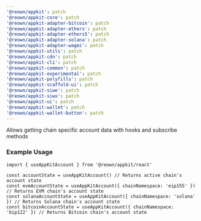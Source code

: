 ```yaml
---
'@reown/appkit': patch
'@reown/appkit-core': patch
'@reown/appkit-adapter-bitcoin': patch
'@reown/appkit-adapter-ethers': patch
'@reown/appkit-adapter-ethers5': patch
'@reown/appkit-adapter-solana': patch
'@reown/appkit-adapter-wagmi': patch
'@reown/appkit-utils': patch
'@reown/appkit-cdn': patch
'@reown/appkit-cli': patch
'@reown/appkit-common': patch
'@reown/appkit-experimental': patch
'@reown/appkit-polyfills': patch
'@reown/appkit-scaffold-ui': patch
'@reown/appkit-siwe': patch
'@reown/appkit-siwx': patch
'@reown/appkit-ui': patch
'@reown/appkit-wallet': patch
'@reown/appkit-wallet-button': patch
---
```


Allows getting chain specific account data with hooks and subscribe methods

### Example Usage


```tsx
import { useAppKitAccount } from '@reown/appkit/react'

const accountState = useAppKitAccount() // Returns active chain's account state
const evmAccountState = useAppKitAccount({ chainNamespace: 'eip155' }) // Returns EVM chain's account state
const solanaAccountState = useAppKitAccount({ chainNamespace: 'solana' }) // Returns Solana chain's account state
const bitcoinAccountState = useAppKitAccount({ chainNamespace: 'bip122' }) // Returns Bitcoin chain's account state
```


